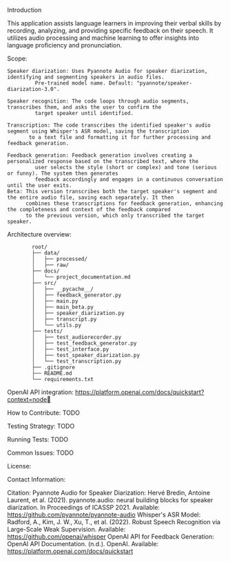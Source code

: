 Introduction

This application assists language learners in improving their verbal skills by recording, analyzing,
 and providing specific feedback on their speech. It utilizes audio processing and machine learning
 to offer insights into language proficiency and pronunciation.

Scope:

	Speaker diarization: Uses Pyannote Audio for speaker diarization, identifying and segmenting speakers in audio files.
		     Pre-trained model name. Default: "pyannote/speaker-diarization-3.0".

	Speaker recognition: The code loops through audio segments, transcribes them, and asks the user to confirm the
		     target speaker until identified.

	Transcription: The code transcribes the identified speaker's audio segment using Whisper's ASR model, saving the transcription
	       to a text file and formatting it for further processing and feedback generation.

	Feedback generation: Feedback generation involves creating a personalized response based on the transcribed text, where the
		     user selects the style (short or complex) and tone (serious or funny). The system then generates
		     feedback accordingly and engages in a continuous conversation until the user exits.
	Beta: This version transcribes both the target speaker's segment and the entire audio file, saving each separately. It then 
	      combines these transcriptions for feedback generation, enhancing the completeness and context of the feedback compared
	      to the previous version, which only transcribed the target speaker.


Architecture overview:

			root/
			├── data/
			│   ├── processed/
			│   ├── raw/
			├── docs/
			│   └── project_documentation.md
			├── src/
			│   ├── __pycache__/
			│   ├── feedback_generator.py
			│   ├── main.py
			│   ├── main_beta.py
			│   ├── speaker_diarization.py
			│   ├── transcript.py
			│   └── utils.py
			├── tests/
			│   ├── test_audiorecorder.py
			│   ├── test_feedback_generator.py
			│   ├── test_interface.py
			│   ├── test_speaker_diarization.py
			│   └── test_transcription.py
			├── .gitignore
			├── README.md
			└── requirements.txt



OpenAI API integration: https://platform.openai.com/docs/quickstart?context=node 


How to Contribute: TODO


Testing Strategy: TODO


Running Tests: TODO


Common Issues: TODO


License:


Contact Information:

Citation:
	Pyannote Audio for Speaker Diarization: 
		Hervé Bredin, Antoine Laurent, et al. (2021). pyannote.audio: neural building blocks for speaker diarization.
		 In Proceedings of ICASSP 2021. Available: https://github.com/pyannote/pyannote-audio
	Whisper's ASR Model:
		Radford, A., Kim, J. W., Xu, T., et al. (2022). Robust Speech Recognition via Large-Scale Weak Supervision. 
		Available: https://github.com/openai/whisper
	OpenAI API for Feedback Generation:
		OpenAI API Documentation. (n.d.). OpenAI. Available: https://platform.openai.com/docs/quickstart
	


